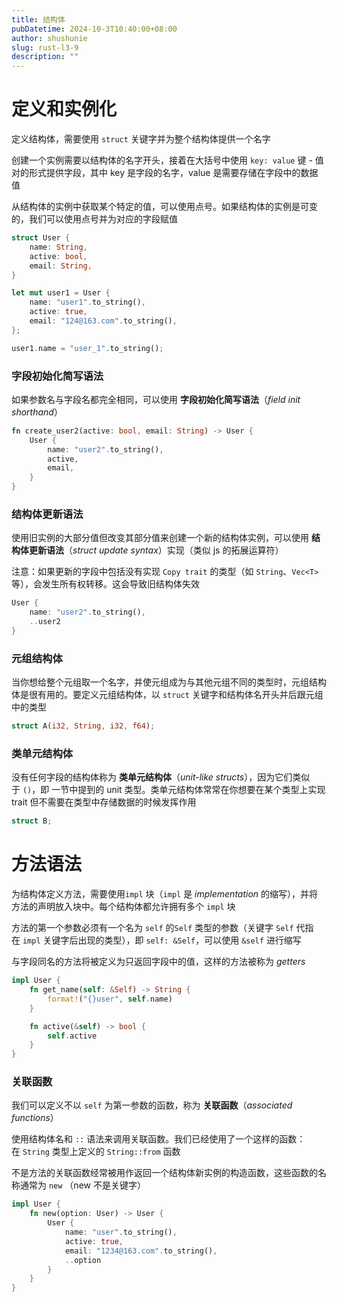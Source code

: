```yaml
---
title: 结构体
pubDatetime: 2024-10-3T10:40:00+08:00
author: shushunie
slug: rust-l3-9
description: ""
---
```


# 定义和实例化

定义结构体，需要使用 `struct` 关键字并为整个结构体提供一个名字

创建一个实例需要以结构体的名字开头，接着在大括号中使用 `key: value` 键 - 值对的形式提供字段，其中 key 是字段的名字，value 是需要存储在字段中的数据值

从结构体的实例中获取某个特定的值，可以使用点号。如果结构体的实例是可变的，我们可以使用点号并为对应的字段赋值

```rust
struct User {
    name: String,
    active: bool,
    email: String,
}

let mut user1 = User {
    name: "user1".to_string(),
    active: true,
    email: "124@163.com".to_string(),
};

user1.name = "user_1".to_string();
```

### 字段初始化简写语法

如果参数名与字段名都完全相同，可以使用 **字段初始化简写语法**（_field init shorthand_）

```rust
fn create_user2(active: bool, email: String) -> User {
    User {
        name: "user2".to_string(),
        active,
        email,
    }
}
```

### 结构体更新语法

使用旧实例的大部分值但改变其部分值来创建一个新的结构体实例，可以使用 **结构体更新语法**（_struct update syntax_）实现（类似 js 的拓展运算符）

注意：如果更新的字段中包括没有实现 `Copy trait` 的类型（如 `String`、`Vec<T>` 等），会发生所有权转移。这会导致旧结构体失效

```rust
User {
    name: "user2".to_string(),
    ..user2
}
```

### 元组结构体

当你想给整个元组取一个名字，并使元组成为与其他元组不同的类型时，元组结构体是很有用的。要定义元组结构体，以 `struct` 关键字和结构体名开头并后跟元组中的类型

```rust
struct A(i32, String, i32, f64);
```

### 类单元结构体

没有任何字段的结构体称为 **类单元结构体**（_unit-like structs_），因为它们类似于 `()`，即 一节中提到的 unit 类型。类单元结构体常常在你想要在某个类型上实现 trait 但不需要在类型中存储数据的时候发挥作用

```rust
struct B;
```

# 方法语法

为结构体定义方法，需要使用`impl` 块（`impl` 是 *implementation* 的缩写），并将方法的声明放入块中。每个结构体都允许拥有多个 `impl` 块

方法的第一个参数必须有一个名为 `self` 的`Self` 类型的参数（关键字 `Self` 代指在 `impl` 关键字后出现的类型），即 `self: &Self`，可以使用 `&self` 进行缩写

与字段同名的方法将被定义为只返回字段中的值，这样的方法被称为 *getters*

```rust
impl User {
    fn get_name(self: &Self) -> String {
        format!("{}user", self.name)
    }

    fn active(&self) -> bool {
        self.active
    }
}
```

### 关联函数

我们可以定义不以 `self` 为第一参数的函数，称为 **关联函数**（_associated functions_）

使用结构体名和 `::` 语法来调用关联函数。我们已经使用了一个这样的函数：在 `String` 类型上定义的 `String::from` 函数

不是方法的关联函数经常被用作返回一个结构体新实例的构造函数，这些函数的名称通常为 `new` （new 不是关键字）

```rust
impl User {
    fn new(option: User) -> User {
        User {
            name: "user".to_string(),
            active: true,
            email: "1234@163.com".to_string(),
            ..option
        }
    }
}
```
